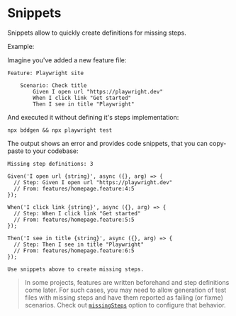 # Snippets

Snippets allow to quickly create definitions for missing steps.

Example:

Imagine you've added a new feature file:
```gherkin
Feature: Playwright site

    Scenario: Check title
        Given I open url "https://playwright.dev"
        When I click link "Get started"
        Then I see in title "Playwright"
```
And executed it without defining it's steps implementation:
```
npx bddgen && npx playwright test
```
The output shows an error and provides code snippets, that you can copy-paste to your codebase:
```
Missing step definitions: 3

Given('I open url {string}', async ({}, arg) => {
  // Step: Given I open url "https://playwright.dev"
  // From: features/homepage.feature:4:5
});

When('I click link {string}', async ({}, arg) => {
  // Step: When I click link "Get started"
  // From: features/homepage.feature:5:5
});

Then('I see in title {string}', async ({}, arg) => {
  // Step: Then I see in title "Playwright"
  // From: features/homepage.feature:6:5
});

Use snippets above to create missing steps.
```

> In some projects, features are written beforehand and step definitions come later. For such cases, you may need to allow generation of test files with missing steps and have them reported as failing (or fixme) scenarios. Check out [`missingSteps`](configuration/options.md#missingsteps) option to configure that behavior.